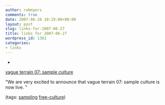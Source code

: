 ```yaml
---
author: robmyers
comments: true
date: 2007-06-28 10:19:08+00:00
layout: post
slug: links-for-2007-06-27
title: links for 2007-06-27
wordpress_id: 1381
categories:
- links
---
```


  

  *   


[vague terrain 07: sample culture](http://www.vagueterrain.net/content/archives/journal07/journal07.html)

  


"We are very excited to announce that vague terrain 07: sample culture is now live. "

  


(tags: [sampling](http://del.icio.us/robmyers/sampling) [free-culture](http://del.icio.us/robmyers/free-culture))

  

  
  


